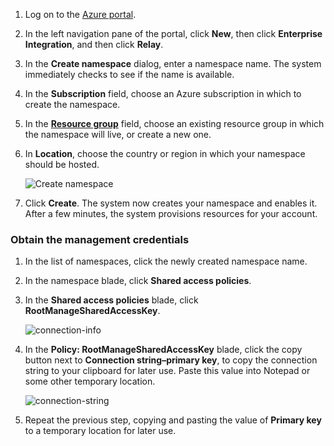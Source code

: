 1. Log on to the [Azure portal][Azure portal].
2. In the left navigation pane of the portal, click **New**, then click **Enterprise Integration**, and then click **Relay**.
3. In the **Create namespace** dialog, enter a namespace name. The system immediately checks to see if the name is available.
4. In the **Subscription** field, choose an Azure subscription in which to create the namespace.
5. In the **[Resource group](../articles/azure-resource-manager/resource-group-portal.md)** field, choose an existing resource group in which the namespace will live, or create a new one.      
6. In **Location**, choose the country or region in which your namespace should be hosted.
   
    ![Create namespace][create-namespace]
7. Click **Create**. The system now creates your namespace and enables it. After a few minutes, the system provisions resources for your account.

### Obtain the management credentials
1. In the list of namespaces, click the newly created namespace name.
2. In the namespace blade, click **Shared access policies**.
3. In the **Shared access policies** blade, click **RootManageSharedAccessKey**.
   
    ![connection-info][connection-info]
4. In the **Policy: RootManageSharedAccessKey** blade, click the copy button next to **Connection string–primary key**, to copy the connection string to your clipboard for later use. Paste this value into Notepad or some other temporary location.
   
    ![connection-string][connection-string]

5. Repeat the previous step, copying and pasting the value of **Primary key** to a temporary location for later use.  

<!--Image references-->

[create-namespace]: ./media/relay-create-namespace-portal/create-namespace.png
[connection-info]: ./media/relay-create-namespace-portal/connection-info.png
[connection-string]: ./media/relay-create-namespace-portal/connection-string.png
[Azure portal]: https://portal.azure.com
